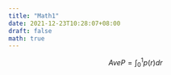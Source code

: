 ```yaml
---
title: "Math1"
date: 2021-12-23T10:28:07+08:00
draft: false
math: true
---
```



$$
AveP = \int_0^1 p(r) dr
$$